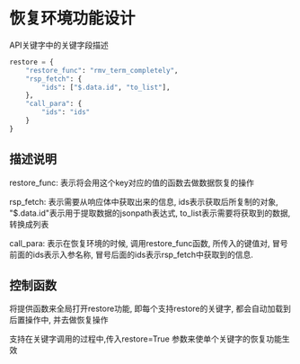 # 恢复环境功能设计

API关键字中的关键字段描述

```python
restore = {    
    "restore_func": "rmv_term_completely",  
    "rsp_fetch": {  
        "ids": ["$.data.id", "to_list"],    
    },    
    "call_para": {  
        "ids": "ids" 
    }
}
```

## 描述说明

restore_func: 表示将会用这个key对应的值的函数去做数据恢复的操作

rsp_fetch: 表示需要从响应体中获取出来的信息, ids表示获取后所复制的对象, "$.data.id"表示用于提取数据的jsonpath表达式, to_list表示需要将获取到的数据, 转换成列表

call_para: 表示在恢复环境的时候, 调用restore_func函数, 所传入的键值对, 冒号前面的ids表示入参名称, 冒号后面的ids表示rsp_fetch中获取到的信息.

## 控制函数

将提供函数来全局打开restore功能, 即每个支持restore的关键字, 都会自动加载到后置操作中, 并去做恢复操作

支持在关键字调用的过程中,传入restore=True 参数来使单个关键字的恢复功能生效

